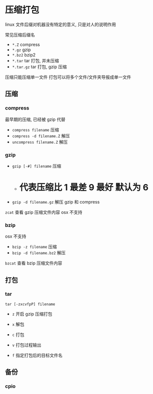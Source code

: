 # 压缩打包

linux 文件后缀对机器没有特定的意义, 只是对人的说明作用

常见压缩后缀名

- `*.Z` compress
- `*.gz` gzip
- `*.bz2` bzip2
- `*.tar` tar 打包, 并未压缩
- `*.tar.gz` tar 打包, gzip 压缩
  
压缩只能压缩单一文件
打包可以将多个文件/文件夹导报成单一文件

## 压缩

### compress

最早期的压缩, 已经被 gzip 代替

- `compress filename` 压缩
- `compress -d filename.Z` 解压
- `uncompress filename.Z` 解压

### gzip

- `gzip [-#] filename` 压缩
  - # 代表压缩比 1 最差 9 最好 默认为 6
- `gzip -d filename.gz` 解压 gzip 和 compress

`zcat` 查看 gzip 压缩文件内容 osx 不支持

### bzip

osx 不支持

- `bzip -z filename` 压缩
- `bzip -d filename.bz2` 解压
  
`bzcat` 查看 bzip 压缩文件内容

## 打包

### tar

`tar [-zxcvfpP] filename`

- `z` 开启 gzip 压缩打包
  
- `x` 解包
- `c` 打包

- `v` 打包过程输出
- `f` 指定打包后的目标文件名

## 备份

### cpio
